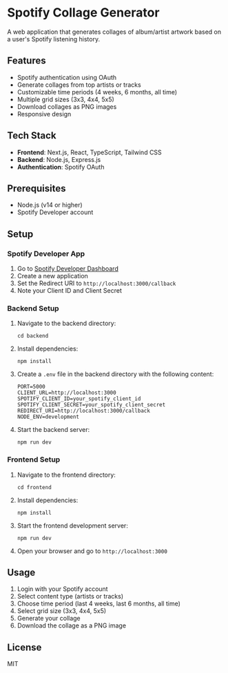 # Spotify Collage Generator

A web application that generates collages of album/artist artwork based on a user's Spotify listening history.

## Features

- Spotify authentication using OAuth
- Generate collages from top artists or tracks
- Customizable time periods (4 weeks, 6 months, all time)
- Multiple grid sizes (3x3, 4x4, 5x5)
- Download collages as PNG images
- Responsive design

## Tech Stack

- **Frontend**: Next.js, React, TypeScript, Tailwind CSS
- **Backend**: Node.js, Express.js
- **Authentication**: Spotify OAuth

## Prerequisites

- Node.js (v14 or higher)
- Spotify Developer account

## Setup

### Spotify Developer App

1. Go to [Spotify Developer Dashboard](https://developer.spotify.com/dashboard)
2. Create a new application
3. Set the Redirect URI to `http://localhost:3000/callback`
4. Note your Client ID and Client Secret

### Backend Setup

1. Navigate to the backend directory:

   ```
   cd backend
   ```

2. Install dependencies:

   ```
   npm install
   ```

3. Create a `.env` file in the backend directory with the following content:

   ```
   PORT=5000
   CLIENT_URL=http://localhost:3000
   SPOTIFY_CLIENT_ID=your_spotify_client_id
   SPOTIFY_CLIENT_SECRET=your_spotify_client_secret
   REDIRECT_URI=http://localhost:3000/callback
   NODE_ENV=development
   ```

4. Start the backend server:
   ```
   npm run dev
   ```

### Frontend Setup

1. Navigate to the frontend directory:

   ```
   cd frontend
   ```

2. Install dependencies:

   ```
   npm install
   ```

3. Start the frontend development server:

   ```
   npm run dev
   ```

4. Open your browser and go to `http://localhost:3000`

## Usage

1. Login with your Spotify account
2. Select content type (artists or tracks)
3. Choose time period (last 4 weeks, last 6 months, all time)
4. Select grid size (3x3, 4x4, 5x5)
5. Generate your collage
6. Download the collage as a PNG image

## License

MIT
